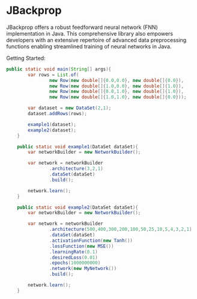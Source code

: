 # JBackprop
JBackprop offers a robust feedforward neural network (FNN) implementation in Java. This comprehensive library also empowers developers with an extensive repertoire of advanced data preprocessing functions enabling streamlined training of neural networks in Java.

Getting Started:

```java
public static void main(String[] args){
        var rows = List.of(
                new Row(new double[]{0.0,0.0}, new double[]{0.0}),
                new Row(new double[]{1.0,0.0}, new double[]{1.0}),
                new Row(new double[]{0.0,1.0}, new double[]{1.0}),
                new Row(new double[]{1.0,1.0}, new double[]{0.0}));

        var dataset = new DataSet(2,1);
        dataset.addRows(rows);

        example1(dataset);
        example2(dataset);
    }

    public static void example1(DataSet dataSet){
        var networkBuilder = new NetworkBuilder();

        var network = networkBuilder
                .architecture(3,2,1)
                .dataSet(dataSet)
                .build();

        network.learn();
    }

    public static void example2(DataSet dataSet){
        var networkBuilder = new NetworkBuilder();

        var network = networkBuilder
                .architecture(500,400,300,200,100,50,25,10,5,4,3,2,1)
                .dataSet(dataSet)
                .activationFunction(new Tanh())
                .lossFunction(new MSE())
                .learningRate(0.1)
                .desiredLoss(0.01)
                .epochs(1000000000)
                .network(new MyNetwork())
                .build();

        network.learn();
    }
```
